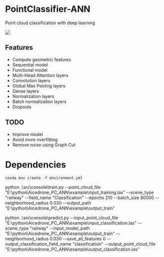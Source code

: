 # PointClassifier-ANN
Point cloud classification with deep learning

![](img/img.png)

## Features
* Compute geometric features
* Sequential model
* Functional model
* Multi-Head Attention layers
* Convolution layers
* Global Max Pooling layers
* Dense layers
* Normalization layers
* Batch normalization layers
* Dropouts

## TODO
* Improve model
* Avoid more overfitting
* Remove noise using Graph Cut

# Dependencies

```
conda env create -f environment.yml
```

python .\src\console\train.py --point_cloud_file "E:\python\Aicedrone_PC_ANN\example\input_training.las" --scene_type "railway" --field_name "Classification" --epochs 210 --batch_size 80000 --neighborhood_radius 0.030 --output_path "E:\python\Aicedrone_PC_ANN\example\output_train" 

python .\src\console\predict.py --input_point_cloud_file "E:\python\Aicedrone_PC_ANN\example\input_classification.las" --scene_type "railway" --input_model_path "E:\python\Aicedrone_PC_ANN\example\output_train" --neighborhood_radius 0.030 --save_all_features 0 --output_classification_field_name "classification" --output_point_cloud_file "E:\python\Aicedrone_PC_ANN\example\output_classification.las" 
